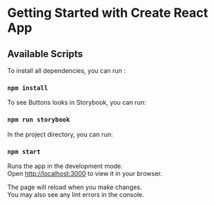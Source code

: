 # Getting Started with Create React App

## Available Scripts
To install all dependencies, you can run :
### `npm install`

To see Buttons looks in Storybook, you can run:
### `npm run storybook`

In the project directory, you can run:

### `npm start`

Runs the app in the development mode.\
Open [http://localhost:3000](http://localhost:3000) to view it in your browser.

The page will reload when you make changes.\
You may also see any lint errors in the console.
